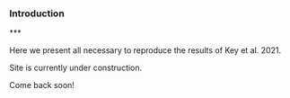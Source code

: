 <h3>Introduction</h3>
***  

Here we present all necessary to reproduce the results of Key et al. 2021.
  

Site is currently under construction.

Come back soon!


